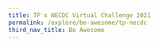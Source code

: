 ```yaml
---
title: TP x NECDC Virtual Challenge 2021
permalink: /explore/be-awesome/tp-necdc
third_nav_title: Be Awesome
---
```

